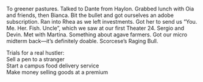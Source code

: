 To greener pastures. Talked to Dante from Haylon. Grabbed lunch with Oia and friends, then Bianca. Bit the bullet and got ourselves an adobe subscription. Ran into Rhea as we left investments. Got her to send us “You. Me. Her. Fish. Uncle”, which we saw at our first Theater 24\. Sergio and Devin. Met with Martina. Something about agave farmers. Got our micro midterm back—it’s definitely doable. Scorcese’s Raging Bull. 

Trials for a real hustler:  
Sell a pen to a stranger  
Start a campus food delivery service  
Make money selling goods at a premium

